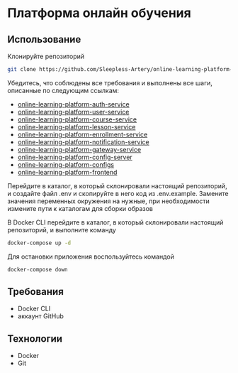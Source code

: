 # Платформа онлайн обучения
## Использование
Клонируйте репозиторий
```bash
git clone https://github.com/Sleepless-Artery/online-learning-platform-infra
```
Убедитесь, что соблюдены все требования и выполнены все шаги, описанные по следующим ссылкам:
- [online-learning-platform-auth-service](https://github.com/Sleepless-Artery/online-learning-platform-auth-service)
- [online-learning-platform-user-service](https://github.com/Sleepless-Artery/online-learning-platform-user-service)
- [online-learning-platform-course-service](https://github.com/Sleepless-Artery/online-learning-platform-course-service)
- [online-learning-platform-lesson-service](https://github.com/Sleepless-Artery/online-learning-platform-lesson-service)
- [online-learning-platform-enrollment-service](https://github.com/Sleepless-Artery/online-learning-platform-enrollment-service)
- [online-learning-platform-notification-service](https://github.com/Sleepless-Artery/online-learning-platform-notification-service)
- [online-learning-platform-gateway-service](https://github.com/Sleepless-Artery/online-learning-platform-gateway-service)
- [online-learning-platform-config-server](https://github.com/Sleepless-Artery/online-learning-platform-config-server)
- [online-learning-platform-configs](https://github.com/Sleepless-Artery/online-learning-platform-configs)
- [online-learning-platform-frontend](https://github.com/Sleepless-Artery/online-learning-platform-frontend)

Перейдите в каталог, в который склонировали настоящий репозиторий, и создайте файл .env и скопируйте в него код из .env.example. Замените значения переменных окружения на нужные, при необходимости измените пути к каталогам для сборки образов

В Docker CLI перейдите в каталог, в который склонировали настоящий репозиторий, и выполните команду
```bash
docker-compose up -d
```
Для остановки приложения воспользуйтесь командой
```bash
docker-compose down
```
## Требования
- Docker CLI
- аккаунт GitHub
## Технологии
- Docker
- Git
